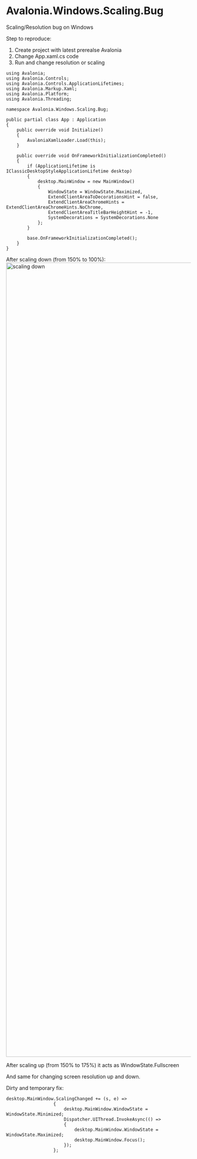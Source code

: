 # Avalonia.Windows.Scaling.Bug
Scaling/Resolution bug on Windows

Step to reproduce:
1. Create project with latest prerealse Avalonia
2. Change App.xaml.cs code
3. Run and change resolution or scaling

```
using Avalonia;
using Avalonia.Controls;
using Avalonia.Controls.ApplicationLifetimes;
using Avalonia.Markup.Xaml;
using Avalonia.Platform;
using Avalonia.Threading;

namespace Avalonia.Windows.Scaling.Bug;

public partial class App : Application
{
    public override void Initialize()
    {
        AvaloniaXamlLoader.Load(this);
    }

    public override void OnFrameworkInitializationCompleted()
    {
        if (ApplicationLifetime is IClassicDesktopStyleApplicationLifetime desktop)
        {
            desktop.MainWindow = new MainWindow()
            {
                WindowState = WindowState.Maximized,
                ExtendClientAreaToDecorationsHint = false,
                ExtendClientAreaChromeHints = ExtendClientAreaChromeHints.NoChrome,
                ExtendClientAreaTitleBarHeightHint = -1,
                SystemDecorations = SystemDecorations.None
            };
        }

        base.OnFrameworkInitializationCompleted();
    }
}
```

After scaling down (from 150% to 100%):
<img width="3838" height="2158" alt="scaling down" src="https://github.com/user-attachments/assets/930b9c48-3c8a-4771-9204-6362f2c92ccd" />

After scaling up (from 150% to 175%) it acts as WindowState.Fullscreen

And same for changing screen resolution up and down.

Dirty and temporary fix:
```
desktop.MainWindow.ScalingChanged += (s, e) =>
                  {
                      desktop.MainWindow.WindowState = WindowState.Minimized;
                      Dispatcher.UIThread.InvokeAsync(() =>
                      {
                          desktop.MainWindow.WindowState = WindowState.Maximized; 
                          desktop.MainWindow.Focus();
                      });
                  };
```
